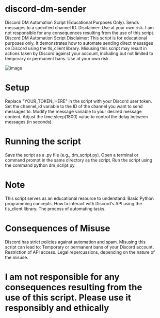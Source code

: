 # discord-dm-sender
Discord DM Automation Script (Educational Purposes Only). Sends messages to a specified channel ID. Disclaimer: Use at your own risk. I am not responsible for any consequences resulting from the use of this script.
Discord DM Automation Script
Disclaimer: This script is for educational purposes only. It demonstrates how to automate sending direct messages on Discord using the tls_client library. Misusing this script may result in actions taken by Discord against your account, including but not limited to temporary or permanent bans. Use at your own risk.

![image](https://github.com/ddoxd/discord-dm-sender/assets/157566448/9fdf21c1-4eaa-4b9c-9d26-d7363a79d5e6)


# Setup

Replace "YOUR_TOKEN_HERE" in the script with your Discord user token.
Set the channel_id variable to the ID of the channel you want to send messages to.
Modify the message variable to your desired message content.
Adjust the time.sleep(1800) value to control the delay between messages (in seconds).

# Running the script

Save the script as a .py file (e.g., dm_script.py).
Open a terminal or command prompt in the same directory as the script.
Run the script using the command python dm_script.py.

# Note

This script serves as an educational resource to understand:
Basic Python programming concepts.
How to interact with Discord's API using the tls_client library.
The process of automating tasks.

# Consequences of Misuse

Discord has strict policies against automation and spam. Misusing this script can lead to:
Temporary or permanent bans of your Discord account.
Restriction of API access.
Legal repercussions, depending on the nature of the misuse.

# I am not responsible for any consequences resulting from the use of this script. Please use it responsibly and ethically
